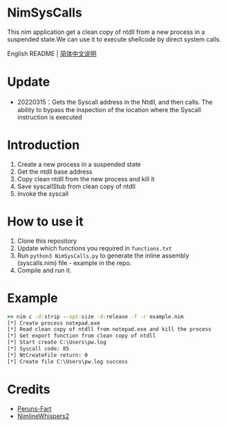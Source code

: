 # NimSysCalls
This nim application get a clean copy of ntdll from a new process in a suspended state.We can use it to execute shellcode by direct system calls.

English README | [简体中文说明](https://github.com/aeverj/NimSyscalls/blob/master/README.md)
# Update
* 20220315：Gets the Syscall address in the Ntdll, and then calls. The ability to bypass the inspection of the location where the Syscall instruction is executed
# Introduction
1. Create a new process in a suspended state
2. Get the ntdll base address
3. Copy clean ntdll from the new process and kill it
4. Save syscallStub from clean copy of ntdll
5. Invoke the syscall

# How to use it
1. Clone this repository
2. Update which functions you required in `functions.txt`
3. Run `python3 NimSysCalls.py` to generate the inline assembly (syscalls.nim) file - example in the repo.
4. Compile and run it.
# Example
```cmd
>> nim c -d:strip --opt:size -d:release -f -r example.nim
[*] Create process notepad.exe
[*] Read clean copy of ntdll from notepad.exe and kill the process
[*] Get export function from clean copy of ntdll
[*] Start create C:\Users\pw.log
[*] Syscall code: 85
[*] NtCreateFile return: 0
[*] Create file C:\Users\pw.log success
```
# Credits
- [Peruns-Fart](https://github.com/plackyhacker/Peruns-Fart.git)
- [NimlineWhispers2](https://github.com/ajpc500/NimlineWhispers2)